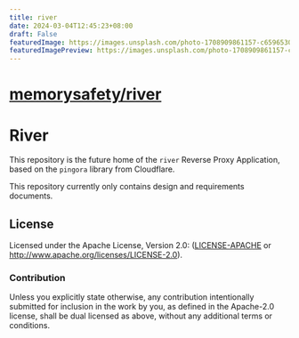 ```yaml
---
title: river
date: 2024-03-04T12:45:23+08:00
draft: False
featuredImage: https://images.unsplash.com/photo-1708909861157-c659653055b8?ixid=M3w0NjAwMjJ8MHwxfHJhbmRvbXx8fHx8fHx8fDE3MDk1MjczNTR8&ixlib=rb-4.0.3
featuredImagePreview: https://images.unsplash.com/photo-1708909861157-c659653055b8?ixid=M3w0NjAwMjJ8MHwxfHJhbmRvbXx8fHx8fHx8fDE3MDk1MjczNTR8&ixlib=rb-4.0.3
---
```


# [memorysafety/river](https://github.com/memorysafety/river)

# River

This repository is the future home of the `river` Reverse Proxy Application,
based on the `pingora` library from Cloudflare.

This repository currently only contains design and requirements documents.

## License

Licensed under the Apache License, Version 2.0: ([LICENSE-APACHE](./LICENSE-APACHE)
or <http://www.apache.org/licenses/LICENSE-2.0>).

### Contribution

Unless you explicitly state otherwise, any contribution intentionally submitted
for inclusion in the work by you, as defined in the Apache-2.0 license, shall be
dual licensed as above, without any additional terms or conditions.
